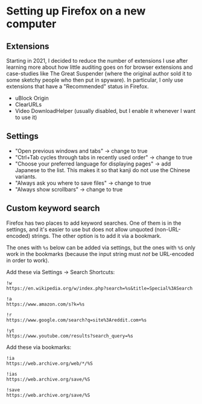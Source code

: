 # Setting up Firefox on a new computer

## Extensions

Starting in 2021, I decided to reduce the number of extensions I use after
learning more about how little auditing goes on for browser extensions and
case-studies like The Great Suspender (where the original author sold it to
some sketchy people who then put in spyware). In particular, I only use
extensions that have a "Recommended" status in Firefox.

* uBlock Origin
* ClearURLs
* Video DownloadHelper (usually disabled, but I enable it whenever I want to use it)

## Settings

* "Open previous windows and tabs" → change to true
* "Ctrl+Tab cycles through tabs in recently used order" → change to true
* "Choose your preferred language for displaying pages" → add Japanese to the list. This makes it so that kanji do not use the Chinese variants.
* "Always ask you where to save files" → change to true
* "Always show scrollbars" → change to true

## Custom keyword search

Firefox has two places to add keyword searches. One of them is in the settings,
and it's easier to use but does not allow unquoted (non-URL-encoded) strings.
The other option is to add it via a bookmark.

The ones with `%s` below can be added via settings, but the ones with `%S` only
work in the bookmarks (because the input string must _not_ be URL-encoded in order
to work).

Add these via Settings → Search Shortcuts:

```
!w
https://en.wikipedia.org/w/index.php?search=%s&title=Special%3ASearch

!a
https://www.amazon.com/s?k=%s

!r
https://www.google.com/search?q=site%3Areddit.com+%s

!yt
https://www.youtube.com/results?search_query=%s
```

Add these via bookmarks:

```
!ia
https://web.archive.org/web/*/%S

!ias
https://web.archive.org/save/%S

!save
https://web.archive.org/save/%S
```
